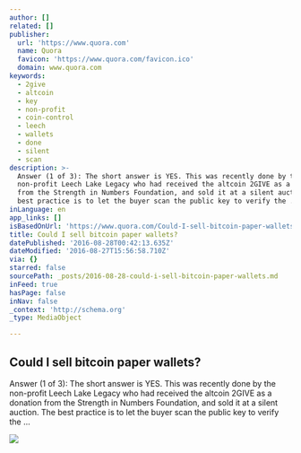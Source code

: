 ```yaml
---
author: []
related: []
publisher:
  url: 'https://www.quora.com'
  name: Quora
  favicon: 'https://www.quora.com/favicon.ico'
  domain: www.quora.com
keywords:
  - 2give
  - altcoin
  - key
  - non-profit
  - coin-control
  - leech
  - wallets
  - done
  - silent
  - scan
description: >-
  Answer (1 of 3): The short answer is YES. This was recently done by the
  non-profit Leech Lake Legacy who had received the altcoin 2GIVE as a donation
  from the Strength in Numbers Foundation, and sold it at a silent auction. The
  best practice is to let the buyer scan the public key to verify the ...
inLanguage: en
app_links: []
isBasedOnUrl: 'https://www.quora.com/Could-I-sell-bitcoin-paper-wallets'
title: Could I sell bitcoin paper wallets?
datePublished: '2016-08-28T00:42:13.635Z'
dateModified: '2016-08-27T15:56:58.710Z'
via: {}
starred: false
sourcePath: _posts/2016-08-28-could-i-sell-bitcoin-paper-wallets.md
inFeed: true
hasPage: false
inNav: false
_context: 'http://schema.org'
_type: MediaObject

---
```

<article style=""><h1>Could I sell bitcoin paper wallets?</h1><p>Answer (1 of 3): The short answer is YES. This was recently done by the non-profit Leech Lake Legacy who had received the altcoin 2GIVE as a donation from the Strength in Numbers Foundation, and sold it at a silent auction. The best practice is to let the buyer scan the public key to verify the ...</p><img src="https://qph.ec.quoracdn.net/main-custom-t-1664-600x315-qsqrjpalrtsxecupdcvaraiwjnzpabhk.jpeg" /></article>